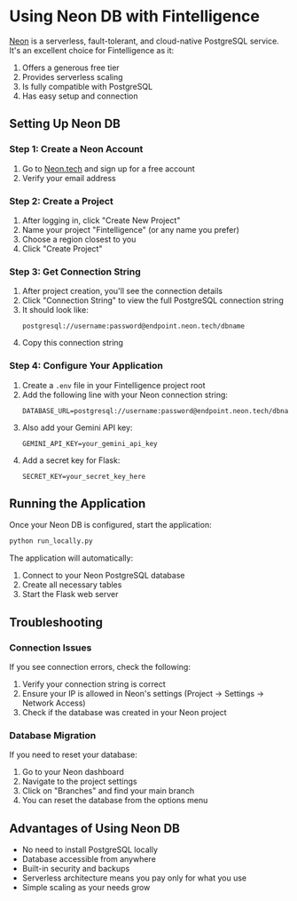 # Using Neon DB with Fintelligence

[Neon](https://neon.tech) is a serverless, fault-tolerant, and cloud-native PostgreSQL service. It's an excellent choice for Fintelligence as it:

1. Offers a generous free tier
2. Provides serverless scaling
3. Is fully compatible with PostgreSQL
4. Has easy setup and connection

## Setting Up Neon DB

### Step 1: Create a Neon Account

1. Go to [Neon.tech](https://neon.tech) and sign up for a free account
2. Verify your email address

### Step 2: Create a Project

1. After logging in, click "Create New Project"
2. Name your project "Fintelligence" (or any name you prefer)
3. Choose a region closest to you
4. Click "Create Project"

### Step 3: Get Connection String

1. After project creation, you'll see the connection details
2. Click "Connection String" to view the full PostgreSQL connection string
3. It should look like:
   ```
   postgresql://username:password@endpoint.neon.tech/dbname
   ```
4. Copy this connection string

### Step 4: Configure Your Application

1. Create a `.env` file in your Fintelligence project root
2. Add the following line with your Neon connection string:
   ```
   DATABASE_URL=postgresql://username:password@endpoint.neon.tech/dbname
   ```
3. Also add your Gemini API key:
   ```
   GEMINI_API_KEY=your_gemini_api_key
   ```
4. Add a secret key for Flask:
   ```
   SECRET_KEY=your_secret_key_here
   ```

## Running the Application

Once your Neon DB is configured, start the application:

```bash
python run_locally.py
```

The application will automatically:
1. Connect to your Neon PostgreSQL database
2. Create all necessary tables
3. Start the Flask web server

## Troubleshooting

### Connection Issues

If you see connection errors, check the following:

1. Verify your connection string is correct
2. Ensure your IP is allowed in Neon's settings (Project → Settings → Network Access)
3. Check if the database was created in your Neon project

### Database Migration

If you need to reset your database:

1. Go to your Neon dashboard
2. Navigate to the project settings
3. Click on "Branches" and find your main branch
4. You can reset the database from the options menu

## Advantages of Using Neon DB

- No need to install PostgreSQL locally
- Database accessible from anywhere
- Built-in security and backups
- Serverless architecture means you pay only for what you use
- Simple scaling as your needs grow